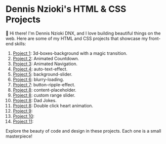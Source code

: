 # Dennis Nzioki's HTML & CSS Projects

👋 Hi there! I'm Dennis Nzioki DNX, and I love building beautiful things on the web. Here are some of my HTML and CSS projects that showcase my front-end skills:

1. [Project 1](link-to-project1): 3d-boxes-background with a magic transition.
2. [Project 2](link-to-project2): Animated Countdown.
3. [Project 3](link-to-project3): Animated Navigation.
4. [Project 4](link-to-project4): auto-text-effect.
5. [Project 5](link-to-project5): background-slider.
6. [Project 6](link-to-project6): blurry-loading.
7. [Project 7](link-to-project7): button-ripple-effect.
8. [Project 8](link-to-project8): content-placeholder.
9. [Project 8](link-to-project8): custom range slider.
10. [Project 8](link-to-project8): Dad Jokes.
11. [Project 8](link-to-project8): Double click heart animation.
12. [Project 9](link-to-project8):
13. [Project 10](link-to-project8):
14. [Project 11](link-to-project8):

Explore the beauty of code and design in these projects. Each one is a small masterpiece!
